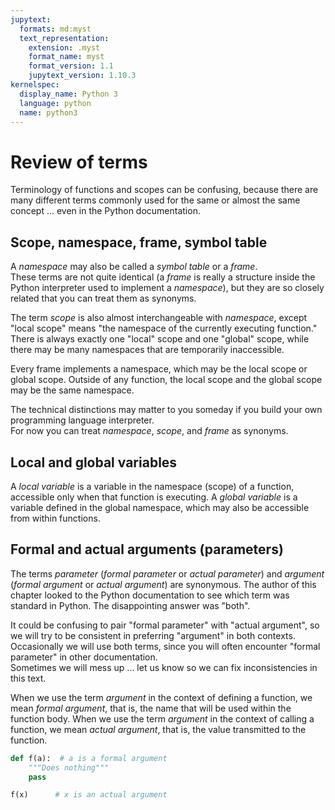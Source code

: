 ```yaml
---
jupytext:
  formats: md:myst
  text_representation:
    extension: .myst
    format_name: myst
    format_version: 1.1
    jupytext_version: 1.10.3
kernelspec:
  display_name: Python 3
  language: python
  name: python3
---
```


# Review of terms

Terminology of functions and scopes can be confusing, because there 
are many different terms commonly used for the same or almost the 
same concept ... even in the Python documentation.

## Scope, namespace, frame, symbol table

A _namespace_ may also be called a _symbol table_ or a _frame_.  
These terms are not quite identical (a _frame_ is really a 
structure inside the Python interpreter used to implement a 
_namespace_), but they are so closely related that you can treat 
them as synonyms.  

The term _scope_ is also almost 
interchangeable with _namespace_, except "local scope" means 
"the namespace of the currently executing function."  There is 
always exactly one "local" scope and one "global" scope, while there 
may be many namespaces that are temporarily inaccessible.

Every frame implements a namespace, which may be the local scope or 
global scope.  Outside of any function, the local scope and the 
global scope may be the same namespace.  

The technical distinctions may matter 
to you someday if you build your own programming language interpreter.  
For now you can treat _namespace_, _scope_, and _frame_
as synonyms. 

## Local and global variables 

A _local variable_ is a variable in the namespace (scope) of a 
function, accessible only when that function is executing.  A 
_global variable_ is a variable defined in the global namespace, 
which may also be accessible from within functions. 

## Formal and actual arguments (parameters)

The terms _parameter_ (_formal parameter_ or _actual parameter_) 
and _argument_ (_formal argument_ or _actual argument_) are 
synonymous.  The author of 
this chapter looked to the Python documentation to see which term 
was standard in Python.  The disappointing answer was "both".

It could be
confusing to pair "formal parameter" with "actual argument", so we will 
try to be consistent in preferring "argument" in both contexts. 
Occasionally we will use both terms, since you will often encounter 
"formal parameter" in other documentation.  
Sometimes we will mess up ... let us know so we can fix 
inconsistencies in this text.

When we use the term _argument_ in the context of defining a 
function, we mean _formal argument_, that is, the name that will be 
used within the function body.  When we use 
the term _argument_ in the context of calling a function, we mean 
_actual argument_, that is, the value transmitted to the function.  

```python
def f(a):  # a is a formal argument
    """Does nothing"""
    pass

f(x)      # x is an actual argument
```